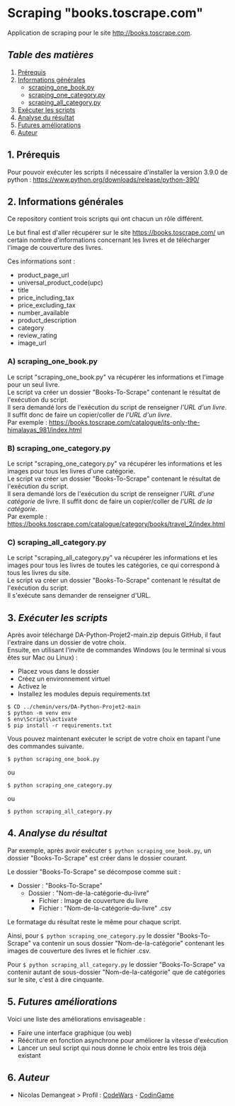 # Scraping "books.toscrape.com"
Application de scraping pour le site http://books.toscrape.com.

## *Table des matières*
1. [Prérequis](#1-prérequis)
2. [Informations générales](#2-informations-générales)
   - [scraping_one_book.py](#a-scraping_one_bookpy)
   - [scraping_one_category.py](#b-scraping_one_categorypy)
   - [scraping_all_category.py](#c-scraping_all_categorypy)
3. [Exécuter les scripts](#3-exécuter-les-scripts)
4. [Analyse du résultat](#4-analyse-du-résultat)
5. [Futures améliorations](#5-futures-améliorations)
6. [Auteur](#6-auteur)

## 1. Prérequis
Pour pouvoir exécuter les scripts il nécessaire d'installer la version 3.9.0 de python : 
https://www.python.org/downloads/release/python-390/

## 2. Informations générales
  Ce repository contient trois scripts qui ont chacun un rôle différent.

Le but final est d'aller récupérer sur le site https://books.toscrape.com/ un certain nombre d'informations concernant les livres et de télécharger l'image de couverture des livres.

  Ces informations sont : 
- product_page_url 
- universal_product_code(upc)
- title
- price_including_tax
- price_excluding_tax
- number_available
- product_description
- category
- review_rating
- image_url

### A) scraping_one_book.py
Le script "scraping_one_book.py" va récupérer les informations et l'image pour un seul livre.  
Le script va créer un dossier "Books-To-Scrape" contenant le résultat de l'exécution du script.  
Il sera demandé lors de l'exécution du script de renseigner *l'URL d'un livre*. Il suffit donc de faire un copier/coller de *l'URL d'un livre*.  
Par exemple : https://books.toscrape.com/catalogue/its-only-the-himalayas_981/index.html

### B) scraping_one_category.py
Le script "scraping_one_category.py" va récupérer les informations et les images pour tous les livres d'une catégorie.  
Le script va créer un dossier "Books-To-Scrape" contenant le résultat de l'exécution du script.  
Il sera demandé lors de l'exécution du script de renseigner *l'URL d'une catégorie* de livre. Il suffit donc de faire un copier/coller de *l'URL de la catégorie*.  
Par exemple : https://books.toscrape.com/catalogue/category/books/travel_2/index.html

### C) scraping_all_category.py
Le script "scraping_all_category.py" va récupérer les informations et les images pour tous les livres de toutes les catégories, ce qui correspond à tous les livres du site.  
Le script va créer un dossier "Books-To-Scrape" contenant le résultat de l'exécution du script.  
Il s'exécute sans demander de renseigner d'URL.  

## 3. *Exécuter les scripts*
Après avoir téléchargé DA-Python-Projet2-main.zip depuis GitHub, il faut l'extraire dans un dossier de votre choix.   
Ensuite, en utilisant l'invite de commandes Windows (ou le terminal si vous êtes sur Mac ou Linux) :  
- Placez vous dans le dossier  
- Créez un environnement virtuel  
- Activez le  
- Installez les modules depuis requirements.txt
```
$ CD ../chemin/vers/DA-Python-Projet2-main
$ python -m venv env
$ env\Scripts\activate
$ pip install -r requirements.txt
```
Vous pouvez maintenant exécuter le script de votre choix en tapant l'une des commandes suivante.
```
$ python scraping_one_book.py
```
ou
```
$ python scraping_one_category.py
```
ou
```
$ python scraping_all_category.py
```

## 4. *Analyse du résultat*
Par exemple, après avoir exécuter ```$ python scraping_one_book.py```, un dossier "Books-To-Scrape" est créer dans le dossier courant.  

Le dossier "Books-To-Scrape" se décompose comme suit :
- Dossier : "Books-To-Scrape"
   - Dossier : "Nom-de-la-catégorie-du-livre"
      - Fichier : Image de couverture du livre
      - Fichier : "Nom-de-la-catégorie-du-livre" .csv

Le formatage du résultat reste le même pour chaque script. 

Ainsi, pour ```$ python scraping_one_category.py``` le dossier "Books-To-Scrape" va contenir un sous dossier "Nom-de-la-catégorie" contenant les images de couverture des livres et le fichier .csv.  

Pour ```$ python scraping_all_category.py``` le dossier "Books-To-Scrape" va contenir autant de sous-dossier "Nom-de-la-catégorie" que de catégories sur le site, c'est à dire cinquante.

## 5. *Futures améliorations*
Voici une liste des améliorations envisageable :
- Faire une interface graphique (ou web)
- Réécriture en fonction asynchrone pour améliorer la vitesse d'exécution
- Lancer un seul script qui nous donne le choix entre les trois déjà existant

## 6. *Auteur*
- Nicolas Demangeat > Profil : [CodeWars](https://www.codewars.com/users/Morkai) - [CodinGame](https://www.codingame.com/profile/12632339c7b1539aedc9bb480ed2cac44538993)
